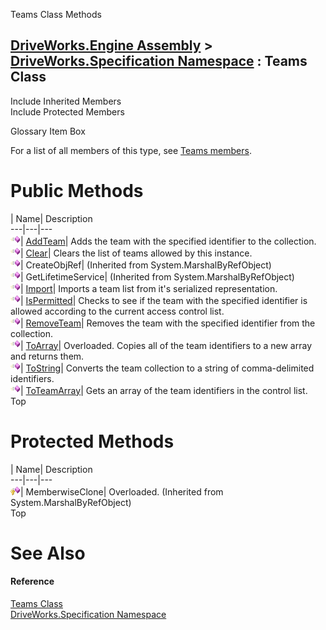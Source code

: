 Teams Class Methods   
  
[DriveWorks.Engine Assembly](topic2156.md) > [DriveWorks.Specification Namespace](topic10764.md) : Teams Class  
---  
  
Include Inherited Members    
Include Protected Members    


Glossary Item Box

For a list of all members of this type, see [Teams members](topic11738.md).

# Public Methods

| Name| Description  
---|---|---  
![Public Method](dotnetimages/publicMethod.gif)| [AddTeam](topic11743.md)| Adds the team with the specified identifier to the collection.   
![Public Method](dotnetimages/publicMethod.gif)| [Clear](topic11744.md)| Clears the list of teams allowed by this instance.   
![Public Method](dotnetimages/publicMethod.gif)| CreateObjRef|  (Inherited from System.MarshalByRefObject)  
![Public Method](dotnetimages/publicMethod.gif)| GetLifetimeService|  (Inherited from System.MarshalByRefObject)  
![Public Method](dotnetimages/publicMethod.gif)| [Import](topic11745.md)| Imports a team list from it's serialized representation.   
![Public Method](dotnetimages/publicMethod.gif)| [IsPermitted](topic11746.md)| Checks to see if the team with the specified identifier is allowed according to the current access control list.   
![Public Method](dotnetimages/publicMethod.gif)| [RemoveTeam](topic11747.md)| Removes the team with the specified identifier from the collection.   
![Public Method](dotnetimages/publicMethod.gif)| [ToArray](topic11748.md)| Overloaded. Copies all of the team identifiers to a new array and returns them.   
![Public Method](dotnetimages/publicMethod.gif)| [ToString](topic11751.md)| Converts the team collection to a string of comma-delimited identifiers.   
![Public Method](dotnetimages/publicMethod.gif)| [ToTeamArray](topic11752.md)| Gets an array of the team identifiers in the control list.   
Top

# Protected Methods

| Name| Description  
---|---|---  
![Protected Method](dotnetimages/protectedMethod.gif)| MemberwiseClone| Overloaded. (Inherited from System.MarshalByRefObject)  
Top

# See Also

#### Reference

[Teams Class](topic11737.md)   
[DriveWorks.Specification Namespace](topic10764.md)


